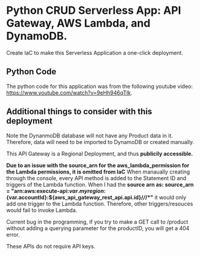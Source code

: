# Python CRUD Serverless App: API Gateway, AWS Lambda, and DynamoDB. 
Create IaC to make this Serverless Application a one-click deployment.

## Python Code
The python code for this application was from the following youtube video: https://www.youtube.com/watch?v=9eHh946qTIk.

## Additional things to consider with this deployment
Note the DynanmoDB database will not have any Product data in it. Therefore, data will need to be imported to DynamoDB or created manually. 

This API Gateway is a Regional Deployment, and thus **publicily accessible.**

**Due to an issue with the source_arn for the aws_lambda_permission for the Lambda permissions, it is omitted from IaC** When manaually creating through the console, every API method is added to the Statement ID and triggers of the Lambda function. When I had the **source arn as: source_arn = "arn:aws:execute-api:${var.myregion}:${var.accountId}:${aws_api_gateway_rest_api.api.id}/*/*/*"** it would only add one trigger to the Lambda function. Therefore, other triggers/resouces would fail to invoke Lambda.

Current bug in the programming, if you try to make a GET call to /product without adding a querying parameter for the productID, you will get a 404 error. 

These APIs do not require API keys.
